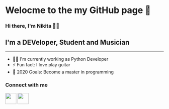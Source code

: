 # Welocme to the my GitHub page 🎉

### Hi there, I'm Nikita 👋😀


## I'm a DEVeloper, Student and Musician
<hr style="height:1px; margin-top: 0px">

- 🧙‍♂️ I'm currently working as Python Developer
- ⚡ Fun fact: I love play guitar
- 🥅 2020 Goals: Become a master in programming

### Connect with me
[<img src="https://www.flaticon.com/svg/static/icons/svg/145/145813.svg" width="35px"/>][VK]
[<img src="https://www.flaticon.com/svg/static/icons/svg/145/145807.svg" width="35px"/>][LinkedIn]

[VK]: https://vk.com/nikefr7
[LinkedIn]: https://www.linkedin.com/in/nikita-efremov-6820a2130/

